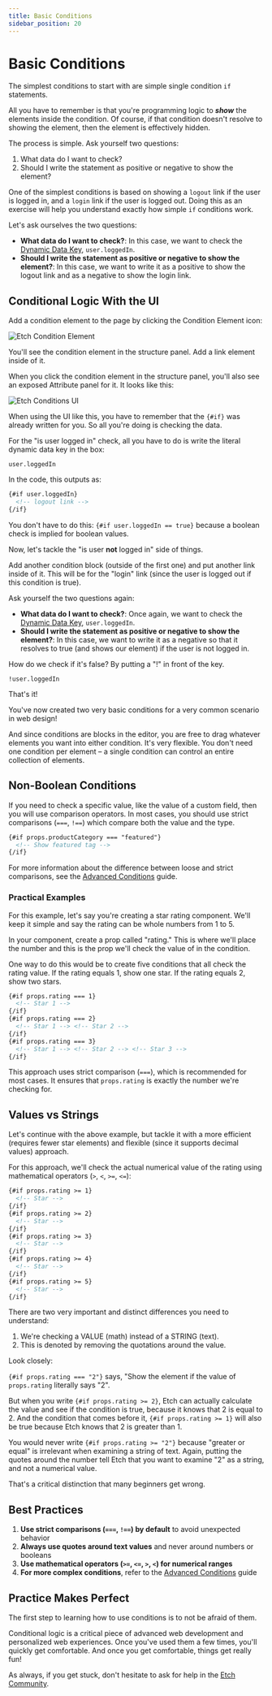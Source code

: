 ```yaml
---
title: Basic Conditions
sidebar_position: 20
---
```


# Basic Conditions

The simplest conditions to start with are simple single condition `if` statements.

All you have to remember is that you're programming logic to _**show**_ the elements inside the condition. Of course, if that condition doesn't resolve to showing the element, then the element is effectively hidden.

The process is simple. Ask yourself two questions:

1. What data do I want to check?
2. Should I write the statement as positive or negative to show the element?

One of the simplest conditions is based on showing a `logout` link if the user is logged in, and a `login` link if the user is logged out. Doing this as an exercise will help you understand exactly how simple `if` conditions work.

Let's ask ourselves the two questions:

- **What data do I want to check?**: In this case, we want to check the [Dynamic Data Key](/dynamic-data/dynamic-data-keys), `user.loggedIn`.
- **Should I write the statement as positive or negative to show the element?**: In this case, we want to write it as a positive to show the logout link and as a negative to show the login link.

## Conditional Logic With the UI

Add a condition element to the page by clicking the Condition Element icon:

![Etch Condition Element](../elements/img/etch-condition-element.webp)

You'll see the condition element in the structure panel. Add a link element inside of it.

When you click the condition element in the structure panel, you'll also see an exposed Attribute panel for it. It looks like this:

![Etch Conditions UI](img/etch-condition-ui.webp)

When using the UI like this, you have to remember that the `{#if}` was already written for you. So all you're doing is checking the data.

For the "is user logged in" check, all you have to do is write the literal dynamic data key in the box:

```
user.loggedIn
```

In the code, this outputs as:

```html
{#if user.loggedIn}
  <!-- logout link -->
{/if}
```

You don't have to do this: `{#if user.loggedIn == true}` because a boolean check is implied for boolean values.

Now, let's tackle the "is user **not** logged in" side of things.

Add another condition block (outside of the first one) and put another link inside of it. This will be for the "login" link (since the user is logged out if this condition is true).

Ask yourself the two questions again:

- **What data do I want to check?**: Once again, we want to check the [Dynamic Data Key](/dynamic-data/dynamic-data-keys), `user.loggedIn`.
- **Should I write the statement as positive or negative to show the element?**: In this case, we want to write it as a negative so that it resolves to true (and shows our element) if the user is not logged in.

How do we check if it's false? By putting a "!" in front of the key.

```
!user.loggedIn
```
That's it!

You've now created two very basic conditions for a very common scenario in web design!

And since conditions are blocks in the editor, you are free to drag whatever elements you want into either condition. It's very flexible. You don't need one condition per element – a single condition can control an entire collection of elements.

## Non-Boolean Conditions

If you need to check a specific value, like the value of a custom field, then you will use comparison operators. In most cases, you should use strict comparisons (`===`, `!==`) which compare both the value and the type.

```html
{#if props.productCategory === "featured"}
  <!-- Show featured tag -->
{/if}
```

For more information about the difference between loose and strict comparisons, see the [Advanced Conditions](/conditional-logic/advanced-conditions#loose-vs-strict-comparisons) guide.

### Practical Examples

For this example, let's say you're creating a star rating component. We'll keep it simple and say the rating can be whole numbers from 1 to 5.

In your component, create a prop called "rating." This is where we'll place the number and this is the prop we'll check the value of in the condition.

One way to do this would be to create five conditions that all check the rating value. If the rating equals 1, show one star. If the rating equals 2, show two stars.

```html
{#if props.rating === 1}
  <!-- Star 1 -->
{/if}
{#if props.rating === 2}
  <!-- Star 1 --> <!-- Star 2 -->
{/if}
{#if props.rating === 3}
  <!-- Star 1 --> <!-- Star 2 --> <!-- Star 3 -->
{/if}
```

This approach uses strict comparison (`===`), which is recommended for most cases. It ensures that `props.rating` is exactly the number we're checking for.

## Values vs Strings

Let's continue with the above example, but tackle it with a more efficient (requires fewer star elements) and flexible (since it supports decimal values) approach.

For this approach, we'll check the actual numerical value of the rating using mathematical operators (`>`, `<`, `>=`, `<=`):

```html
{#if props.rating >= 1}
  <!-- Star -->
{/if}
{#if props.rating >= 2}
  <!-- Star -->
{/if}
{#if props.rating >= 3}
  <!-- Star -->
{/if}
{#if props.rating >= 4}
  <!-- Star -->
{/if}
{#if props.rating >= 5}
  <!-- Star -->
{/if}
```

There are two very important and distinct differences you need to understand:

1. We're checking a VALUE (math) instead of a STRING (text).
2. This is denoted by removing the quotations around the value.

Look closely:

`{#if props.rating === "2"}` says, "Show the element if the value of `props.rating` literally says "2".

But when you write `{#if props.rating >= 2}`, Etch can actually calculate the value and see if the condition is true, because it knows that 2 is equal to 2. And the condition that comes before it, `{#if props.rating >= 1}` will also be true because Etch knows that 2 is greater than 1.

You would never write `{#if props.rating >= "2"}` because "greater or equal" is irrelevant when examining a string of text. Again, putting the quotes around the number tell Etch that you want to examine "2" as a string, and not a numerical value.

That's a critical distinction that many beginners get wrong.

## Best Practices

1. **Use strict comparisons (`===`, `!==`) by default** to avoid unexpected behavior
2. **Always use quotes around text values** and never around numbers or booleans
3. **Use mathematical operators (`>=`, `<=`, `>`, `<`) for numerical ranges**
4. **For more complex conditions**, refer to the [Advanced Conditions](/conditional-logic/advanced-conditions) guide

## Practice Makes Perfect

The first step to learning how to use conditions is to not be afraid of them.

Conditional logic is a critical piece of advanced web development and personalized web experiences. Once you've used them a few times, you'll quickly get comfortable. And once you get comfortable, things get really fun!

As always, if you get stuck, don't hesitate to ask for help in the [Etch Community](https://community.etchwp.com).